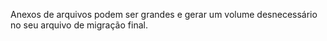 Anexos de arquivos podem ser grandes e gerar um volume desnecessário no seu arquivo de migração final.
